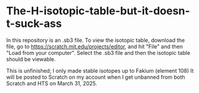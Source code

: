 # The-H-isotopic-table-but-it-doesn-t-suck-ass
In this repository is an .sb3 file. To view the isotopic table, download the file, go to https://scratch.mit.edu/projects/editor, and hit "File" and then "Load from your computer". Select the .sb3 file and then the isotopic table should be viewable.

This is unfinished; I only made stable isotopes up to Fakium (element 108)
It will be posted to Scratch on my account when I get unbanned from both Scratch and HTS on March 31, 2025.
